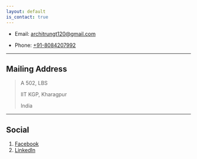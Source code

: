 ```yaml
---
layout: default
is_contact: true
---
```


* Email: [architrungt120@gmail.com](mailto:architrungt120@gmail.com)

* Phone: [+91-8084207992](tel:+91-8084207992)

---

## Mailing Address

> A 502, LBS
>
> IIT KGP, Kharagpur
>
> India

---

## Social

1. [Facebook](https://www.facebook.com/archit.rungta3)
2. [LinkedIn](https://www.linkedin.com/in/archit-r-6675a288/)
